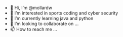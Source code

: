 - 👋 Hi, I’m @mollardw
- 👀 I’m interested in sports coding and cyber security 
- 🌱 I’m currently learning java and python
- 💞️ I’m looking to collaborate on ...
- 📫 How to reach me ...

<!---
mollardw/mollardw is a ✨ special ✨ repository because its `README.md` (this file) appears on your GitHub profile.
You can click the Preview link to take a look at your changes.
--->

